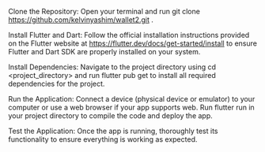 Clone the Repository:
Open your terminal and run git clone https://github.com/kelvinyashim/wallet2.git .

Install Flutter and Dart:
Follow the official installation instructions provided on the Flutter website at https://flutter.dev/docs/get-started/install to ensure Flutter and Dart SDK are properly installed on your system.

Install Dependencies:
Navigate to the project directory using cd <project_directory> and run flutter pub get to install all required dependencies for the project.

Run the Application:
Connect a device (physical device or emulator) to your computer or use a web browser if your app supports web. Run flutter run in your project directory to compile the code and deploy the app.

Test the Application:
Once the app is running, thoroughly test its functionality to ensure everything is working as expected.
